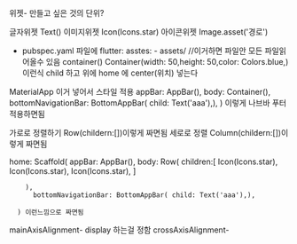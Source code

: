 위젯- 만들고 싶은 것의 단위?

글자위젯 Text()
이미지위젯 Icon(Icons.star)
아이콘위젯 Image.asset('경로')
 - pubspec.yaml 파일에
   flutter: 
     asstes:
       - assets/ //이거하면 파일안 모든 파일읽어올수 있음
container() Container(width: 50,height: 50,color: Colors.blue,)이런식 
child 하고 위에 home 에 center(위치) 넣는다


MaterialApp 이거 넣어서 스타일 적용
 appBar: AppBar(),
        body: Container(),
        bottomNavigationBar: BottomAppBar( child: Text('aaa'),),
      ) 이렇게 나브바 푸터 적용하면됨

가로로 정렬하기
Row(childern:[])이렇게 짜면됨
세로로 정렬
Column(childern:[])이렇게 짜면됨

 home: Scaffold(
          appBar: AppBar(),
        body: Row(
          children:[
            Icon(Icons.star),
            Icon(Icons.star),
            Icon(Icons.star),
          ]

        ),
          bottomNavigationBar: BottomAppBar( child: Text('aaa'),),

      ) 이런느낌으로 짜면됨

 mainAxisAlignment- display 하는걸 정함
crossAxisAlignment-